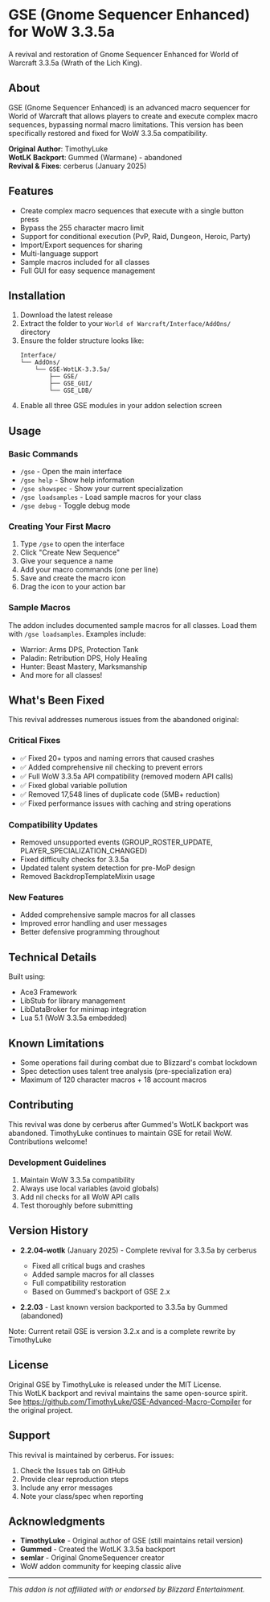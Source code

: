 # GSE (Gnome Sequencer Enhanced) for WoW 3.3.5a

A revival and restoration of Gnome Sequencer Enhanced for World of Warcraft 3.3.5a (Wrath of the Lich King).

## About

GSE (Gnome Sequencer Enhanced) is an advanced macro sequencer for World of Warcraft that allows players to create and execute complex macro sequences, bypassing normal macro limitations. This version has been specifically restored and fixed for WoW 3.3.5a compatibility.

**Original Author**: TimothyLuke  
**WotLK Backport**: Gummed (Warmane) - abandoned  
**Revival & Fixes**: cerberus (January 2025)

## Features

- Create complex macro sequences that execute with a single button press
- Bypass the 255 character macro limit
- Support for conditional execution (PvP, Raid, Dungeon, Heroic, Party)
- Import/Export sequences for sharing
- Multi-language support
- Sample macros included for all classes
- Full GUI for easy sequence management

## Installation

1. Download the latest release
2. Extract the folder to your `World of Warcraft/Interface/AddOns/` directory
3. Ensure the folder structure looks like:
   ```
   Interface/
   └── AddOns/
       └── GSE-WotLK-3.3.5a/
           ├── GSE/
           ├── GSE_GUI/
           └── GSE_LDB/
   ```
4. Enable all three GSE modules in your addon selection screen

## Usage

### Basic Commands
- `/gse` - Open the main interface
- `/gse help` - Show help information
- `/gse showspec` - Show your current specialization
- `/gse loadsamples` - Load sample macros for your class
- `/gse debug` - Toggle debug mode

### Creating Your First Macro
1. Type `/gse` to open the interface
2. Click "Create New Sequence"
3. Give your sequence a name
4. Add your macro commands (one per line)
5. Save and create the macro icon
6. Drag the icon to your action bar

### Sample Macros
The addon includes documented sample macros for all classes. Load them with `/gse loadsamples`. Examples include:
- Warrior: Arms DPS, Protection Tank
- Paladin: Retribution DPS, Holy Healing
- Hunter: Beast Mastery, Marksmanship
- And more for all classes!

## What's Been Fixed

This revival addresses numerous issues from the abandoned original:

### Critical Fixes
- ✅ Fixed 20+ typos and naming errors that caused crashes
- ✅ Added comprehensive nil checking to prevent errors
- ✅ Full WoW 3.3.5a API compatibility (removed modern API calls)
- ✅ Fixed global variable pollution
- ✅ Removed 17,548 lines of duplicate code (5MB+ reduction)
- ✅ Fixed performance issues with caching and string operations

### Compatibility Updates
- Removed unsupported events (GROUP_ROSTER_UPDATE, PLAYER_SPECIALIZATION_CHANGED)
- Fixed difficulty checks for 3.3.5a
- Updated talent system detection for pre-MoP design
- Removed BackdropTemplateMixin usage

### New Features
- Added comprehensive sample macros for all classes
- Improved error handling and user messages
- Better defensive programming throughout

## Technical Details

Built using:
- Ace3 Framework
- LibStub for library management
- LibDataBroker for minimap integration
- Lua 5.1 (WoW 3.3.5a embedded)

## Known Limitations

- Some operations fail during combat due to Blizzard's combat lockdown
- Spec detection uses talent tree analysis (pre-specialization era)
- Maximum of 120 character macros + 18 account macros

## Contributing

This revival was done by cerberus after Gummed's WotLK backport was abandoned. TimothyLuke continues to maintain GSE for retail WoW. Contributions welcome!

### Development Guidelines
1. Maintain WoW 3.3.5a compatibility
2. Always use local variables (avoid globals)
3. Add nil checks for all WoW API calls
4. Test thoroughly before submitting

## Version History

- **2.2.04-wotlk** (January 2025) - Complete revival for 3.3.5a by cerberus
  - Fixed all critical bugs and crashes
  - Added sample macros for all classes
  - Full compatibility restoration
  - Based on Gummed's backport of GSE 2.x
  
- **2.2.03** - Last known version backported to 3.3.5a by Gummed (abandoned)

Note: Current retail GSE is version 3.2.x and is a complete rewrite by TimothyLuke

## License

Original GSE by TimothyLuke is released under the MIT License.  
This WotLK backport and revival maintains the same open-source spirit.  
See https://github.com/TimothyLuke/GSE-Advanced-Macro-Compiler for the original project.

## Support

This revival is maintained by cerberus. For issues:
1. Check the Issues tab on GitHub
2. Provide clear reproduction steps
3. Include any error messages
4. Note your class/spec when reporting

## Acknowledgments

- **TimothyLuke** - Original author of GSE (still maintains retail version)
- **Gummed** - Created the WotLK 3.3.5a backport
- **semlar** - Original GnomeSequencer creator
- WoW addon community for keeping classic alive

---

*This addon is not affiliated with or endorsed by Blizzard Entertainment.*